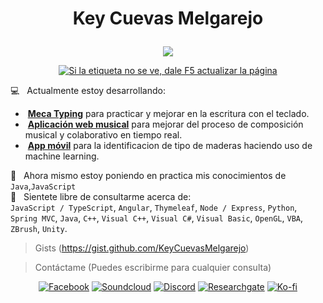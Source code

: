 <!--
**KeyCuevasMelgarejo/KeyCuevasMelgarejo** is a ✨ _special_ ✨ repository because its `README.md` (this file) appears on your GitHub profile.-->
# <p align="center">Key Cuevas Melgarejo</p>
<p align="center">
  <a href="https://github.com/KeyCuevasMelgarejo/KeyCuevasMelgarejo"><img src="https://readme-typing-svg.herokuapp.com?size=16&center=true&vCenter=true&width=480&lines=Bach.+en+Ingenieria+de+Sistemas+Computacionales;Desarrollador+Full+Stack;Desarrollador+Mobile;Windows+%26+Linux+App+Developer;Constantemente+Aprendiendo;Autodidacta"></a>
</p>
<p align="center">
  <a href="https://github.com/KeyCuevasMelgarejo/CONTADOR-VISITAS-GITHUB_">
    <img alt="Si la etiqueta no se ve, dale F5 actualizar la página" title="Visitas Perfil GitHub" src="https://github-contador-visitas.herokuapp.com/"/></a>
</p>

💻 &nbsp; Actualmente estoy desarrollando:<br/>
* &nbsp;[**Meca Typing**](https://github.com/KeyCuevasMelgarejo/MECA-TYPING_) para practicar y mejorar en la escritura con el teclado.<br/>
* &nbsp;[**Aplicación web musical**](https://github.com/KeyCuevasMelgarejo/MUSICME___PREVIEW) para mejorar del proceso de composición musical y colaborativo en tiempo real.<br/>
* &nbsp;[**App móvil**](https://github.com/KeyCuevasMelgarejo/WOOD-APP___PREVIEW) para la identificacion de tipo de maderas haciendo uso de machine learning.<br/>

🌱 &nbsp; Ahora mismo estoy poniendo en practica mis conocimientos de `Java`,`JavaScript`<br/>
💬 &nbsp; Sientete libre de consultarme acerca de:<br/>
  `JavaScript / TypeScript`, `Angular`, `Thymeleaf`, `Node / Express`, `Python`, `Spring MVC`, `Java`, `C++`, `Visual C++`, `Visual C#`, `Visual Basic`, `OpenGL`, `VBA`, `ZBrush`, `Unity`.
<br/>

>Gists
(https://gist.github.com/KeyCuevasMelgarejo)

>Contáctame
(Puedes escribirme para cualquier consulta)
<p align="center">
  <a href="https://www.facebook.com/key.cuevasmelgarejo/"><img alt="Facebook" title="Social" src="https://shields.io/badge/-Facebook-blue.svg?&style=for-the-badge&logo=facebook&logoColor=white"></a>
  <a href="https://soundcloud.com/key-cuevas-melgarejo"><img alt="Soundcloud" title="Mi Musica" src="https://shields.io/badge/-Soundcloud-critical.svg?&style=for-the-badge&logo=soundcloud&logoColor=white"></a>
  <a href="https://discord.gg/R6maQ4W9fz"><img alt="Discord" title="Mi Servidor" src="https://shields.io/badge/-DISCORD-yellow.svg?&style=for-the-badge&logo=discord&logoColor=white"></a>
  <a href="https://www.researchgate.net/profile/Key-Cuevas-Melgarejo"><img alt="Researchgate" title="Mis Investigaciones" src="https://shields.io/badge/-Researches-00ccbb.svg?&style=for-the-badge&logo=researchgate&logoColor=white"></a>
  <a href="https://ko-fi.com/keycuevasmelgarejo"><img alt="Ko-fi" title="Contribuye" src="https://shields.io/badge/-BUY%20ME%20A%20COFFEE-CC2735.svg?&style=for-the-badge&logo=ko-fi&logoColor=white"></a>
</p>
<!-- ![Header](https://raw.githubusercontent.com/KeyCuevasMelgarejo/KeyCuevasMelgarejo/master/cabecera.png)-->

